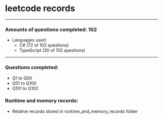 # leetcode records
-----
### Amounts of questions completed: 102
- Languages used:
  - C# (72 of 102 questions)
  - TypeScript (30 of 102 questions)
-----
### Questions completed:
- Q1 to Q50
- Q51 to Q100
- Q101 to Q102
### Runtime and memory records:
- Relative records stored in runtime_and_memory_records folder